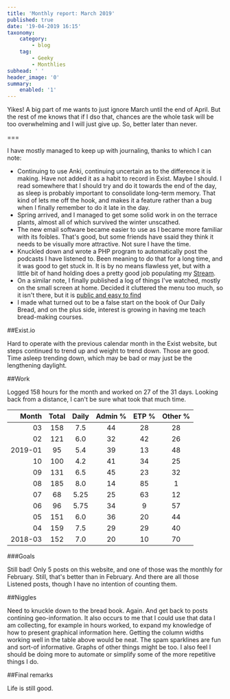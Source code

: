 ```yaml
---
title: 'Monthly report: March 2019'
published: true
date: '19-04-2019 16:15'
taxonomy:
    category:
        - blog
    tag:
        - Geeky
        - Monthlies
subhead: ' '
header_image: '0'
summary:
    enabled: '1'
---
```


Yikes! A big part of me wants to just ignore March until the end of April. But the rest of me knows that if I dso that, chances are the whole task will be too overwhelming and I will just give up. So, better later than never.

===

I have mostly managed to keep up with journaling, thanks to which I can note:

- Continuing to use Anki, continuing uncertain as to the difference it is making. Have not added it as a habit to record in Exist. Maybe I should. I read somewhere that I should try and do it towards the end of the day, as sleep is probably important to consolidate long-term memory. That kind of lets me off the hook, and makes it a feature rather than a bug when I finally remember to do it late in the day.
- Spring arrived, and I managed to get some solid work in on the terrace plants, almost all of which survived the winter unscathed.
- The new email software became easier to use as I became more familiar with its foibles. That's good, but some friends have ssaid they think it needs to be visually more attractive. Not sure I have the time.
- Knuckled down and wrote a PHP program to automatically post the podcasts I have listened to. Been meaning to do that for a long time, and it was good to get stuck in. It is by no means flawless yet, but with a little bit of hand holding does a pretty good job populating my [Stream](https://jeremycherfas.net/stream).
- On a similar note, I finally published a log of things I've watched, mostly on the small screen at home. Decided it cluttered the menu too much, so it isn't there, but it is [public and easy to find](/what-ive-watched)
- I made what turned out to be a false start on the book of Our Daily Bread, and on the plus side, interest is growing in having me teach bread-making courses.

##Exist.io

Hard to operate with the previous calendar month in the Exist website, but steps continued to trend up and weight to trend down. Those are good. Time asleep trending down, which may be bad or may just be the lengthening daylight.

##Work

Logged 158 hours for the month and worked on 27 of the 31 days. Looking back from a distance, I can't be sure what took that much time.

|Month		|	Total		|	Daily		|	Admin %		|	ETP %		|Other %		|
|-:		|:-:			|:-:			|:-:			|:-:			|:-:			|
|	03		| 158			| 7.5			|44			|28		| 28 |
|	02		| 121			| 6.0			|32			|42		| 26 |
|	2019-01		| 95			| 5.4			|39			|13		| 48 |
|	10		| 100			| 4.2			|41			|34		| 25 |
|	09		| 131			| 6.5			|45			|23		| 32 |
|	08		| 185			| 8.0			|14			|85		| 1 |
|	07		| 68			| 5.25			|25			|63		| 12 |
|	06		| 96			| 5.75			|34			|9		| 57 |
|	05		| 151			| 6.0			|36			|20		| 44 |
|	04		| 159			| 7.5			|29			|29		| 40 |
|	2018-03		|	152		|		7.0	|	20		|	10	| 70 |



###Goals

Still bad! Only 5 posts on this website, and one of those was the monthly for February. Still, that's better than in February. And there are all those Listened posts, though I have no intention of counting them.

##Niggles

Need to knuckle down to the bread book. Again. And get back to posts contining geo-information. It also occurs to me that I could use that data I am collecting, for example in hours worked, to expand my knowledge of how to present graphical information here. Getting the column widths working well in the table above would be neat. The spam sparklines are fun and sort-of informative. Graphs of other things might be too. I also feel I should be doing more to automate or simplify some of the more repetitive things I do.

##Final remarks

Life is still good.